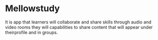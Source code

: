 # Mellowstudy
It is app that learners will collaborate and share skills through audio and video rooms
they will capabilities to share content that will appear under theirprofile and in groups.
